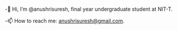 -👋 Hi, I’m @anushrisuresh, final year undergraduate student at NIT-T.

-📫 How to reach me: anushrisuresh@gmail.com.

<!---
anushrisuresh/anushrisuresh is a ✨ special ✨ repository because its `README.md` (this file) appears on your GitHub profile.
You can click the Preview link to take a look at your changes.
--->
